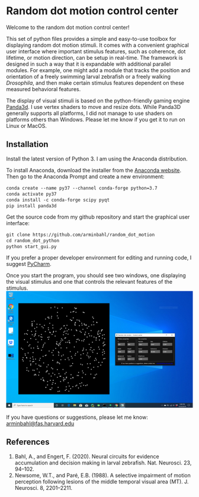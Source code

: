 # Random dot motion control center
Welcome to the random dot motion control center!

This set of python files provides a simple and easy-to-use toolbox for displaying random dot motion stimuli. It comes 
with a convenient graphical user interface where important stimulus features, such as coherence, dot lifetime, or 
motion direction, can be setup in real-time. The framework is designed in such a way that it is expandable with 
additional parallel modules. For example, one might add a module that tracks the position and orientation of a freely swimming 
larval zebrafish or a freely walking _Drosophila_, and then make certain stimulus features dependent on these measured behavioral features.

The display of visual stimuli is based on the python-friendly gaming engine [Panda3d](https://www.panda3d.org/). 
I use vertex shaders to move and resize dots. While Panda3D generally supports all platforms, I did not manage to use 
shaders on platforms others than Windows. Please let me know if you get it to run on Linux or MacOS.

## Installation
Install the latest version of Python 3. I am using the Anaconda distribution.

To install Anaconda, download the installer from the [Anaconda website](https://www.anaconda.com/distribution/#download-section).
Then go to the Anaconda Prompt and create a new environment:

    conda create --name py37 --channel conda-forge python=3.7
    conda activate py37
    conda install -c conda-forge scipy pyqt
    pip install panda3d
    
Get the source code from my github repository and start the graphical user interface:

    git clone https://github.com/arminbahl/random_dot_motion
    cd random_dot_python
    python start_gui.py

If you prefer a proper developer environment for editing and running code, I suggest [PyCharm](https://www.jetbrains.com/pycharm/).

Once you start the program, you should see two windows, one displaying the visual stimulus and one that controls the 
relevant features of the stimulus.
![Example image](example.png)

If you have questions or suggestions, please let me know: [arminbahl@fas.harvard.edu](mailto:arminbahl@fas.harvard.edu)

## References
1.	Bahl, A., and Engert, F. (2020). Neural circuits for evidence accumulation and decision making in larval zebrafish. Nat. Neurosci. 23, 94–102.
2.	Newsome, W.T., and Paré, E.B. (1988). A selective impairment of motion perception following lesions of the middle temporal visual area (MT). J. Neurosci. 8, 2201–2211.